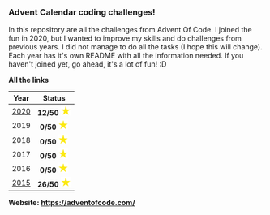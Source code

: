 ### Advent Calendar coding challenges! 
In this repository are all the challenges from Advent Of Code. I joined the fun 
in 2020, but I wanted to improve my skills and do challenges from previous years. 
I did not manage to do all the tasks (I hope this will change).
Each year has it's own README with all the information needed.
If you haven't joined yet, go ahead, it's a lot of fun! :D

**All the links**


| Year | Status |
| :------------: | :-------------: |
| [2020](https://github.com/kamilczerwinski22/Advent-of-Code/blob/master/main_files/year_2020/README_2020.md) | **12/50** <img src="https://github.com/kamilczerwinski22/Advent-of-Code/blob/master/stars.png" width="20px" height="20px"> |
| 2019 | **0/50** <img src="https://github.com/kamilczerwinski22/Advent-of-Code/blob/master/stars.png" width="20px" height="20px"> |
| 2018 | **0/50** <img src="https://github.com/kamilczerwinski22/Advent-of-Code/blob/master/stars.png" width="20px" height="20px"> |
| 2017 | **0/50** <img src="https://github.com/kamilczerwinski22/Advent-of-Code/blob/master/stars.png" width="20px" height="20px"> |
| 2016 | **0/50** <img src="https://github.com/kamilczerwinski22/Advent-of-Code/blob/master/stars.png" width="20px" height="20px"> |
| [2015](https://github.com/kamilczerwinski22/Advent-of-Code/tree/master/main_files/year_2015) | **26/50** <img src="https://github.com/kamilczerwinski22/Advent-of-Code/blob/master/stars.png" width="20px" height="20px"> |

**Website: https://adventofcode.com/**

